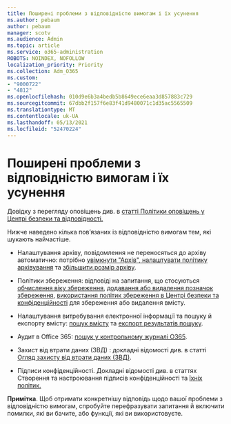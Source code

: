 ```yaml
---
title: Поширені проблеми з відповідністю вимогам і їх усунення
ms.author: pebaum
author: pebaum
manager: scotv
ms.audience: Admin
ms.topic: article
ms.service: o365-administration
ROBOTS: NOINDEX, NOFOLLOW
localization_priority: Priority
ms.collection: Adm_O365
ms.custom:
- "9000722"
- "4812"
ms.openlocfilehash: 010d9e6b3a4bedb5b8649ece6eaa3d857883c729
ms.sourcegitcommit: 67dbb2f157f6e83f41d9480071c1d35ac5565509
ms.translationtype: MT
ms.contentlocale: uk-UA
ms.lasthandoff: 05/13/2021
ms.locfileid: "52470224"
---
```

# <a name="compliance-common-issues-and-resolutions"></a>Поширені проблеми з відповідністю вимогам і їх усунення

Довідку з перегляду оповіщень див. в [статті Політики оповіщень у Центрі безпеки та відповідності.](/microsoft-365/compliance/alert-policies.md)

Нижче наведено кілька пов’язаних із відповідністю вимогам тем, які шукають найчастіше.

- Налаштування архіву, повідомлення не переносяться до архіву автоматично: потрібно [увімкнути "Архів", налаштувати політику архівування](/microsoft-365/compliance/enable-archive-mailboxes.md) та [збільшити розмір архіву](/microsoft-365/compliance/enable-unlimited-archiving.md).

- Політики збереження: відповіді на запитання, що стосуються [обчислення віку збереження](/exchange/security-and-compliance/messaging-records-management/retention-age.md), [додавання або видалення позначок збереження](/exchange/security-and-compliance/messaging-records-management/add-or-remove-retention-tags.md), [використання політик збереження в Центрі безпеки та конфіденційності](/microsoft-365/compliance/retention-policies.md) для збереження або видалення вмісту.

- Налаштування витребування електронної інформації та пошуку й експорту вмісту: [пошук вмісту](/microsoft-365/compliance/search-for-content.md) та [експорт результатів пошуку](/microsoft-365/compliance/export-search-results.md).

- Аудит в Office 365: [пошук у контрольному журналі O365](/microsoft-365/compliance/search-the-audit-log-in-security-and-compliance.md).

- Захист від втрати даних (ЗВД) : докладні відомості див. в статті [Огляд захисту від втрати даних (ЗВД)](/microsoft-365/compliance/data-loss-prevention-policies.md).
 
- Підписи конфіденційності. Докладні відомості див. в статтях Створення та настроювання підписів конфіденційності та [їхніх політик.](/microsoft-365/compliance/create-sensitivity-labels.md)

**Примітка**. Щоб отримати конкретнішу відповідь щодо вашої проблеми з відповідністю вимогам, спробуйте перефразувати запитання й включити помилки, які ви бачите, або функції, які ви використовуєте.
